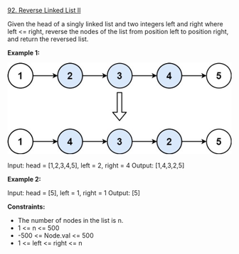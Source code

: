 [92. Reverse Linked List II](https://leetcode.com/problems/reverse-linked-list-ii/description/?envType=study-plan-v2&envId=top-interview-150)

Given the head of a singly linked list and two integers left and right where left <= right, reverse the nodes of the list from position left to position right, and return the reversed list.

**Example 1:**

![Example 1](image.png)

Input: head = [1,2,3,4,5], left = 2, right = 4
Output: [1,4,3,2,5]

**Example 2:**

Input: head = [5], left = 1, right = 1
Output: [5]

**Constraints:**

- The number of nodes in the list is n.
- 1 <= n <= 500
- -500 <= Node.val <= 500
- 1 <= left <= right <= n

